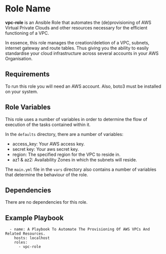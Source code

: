 Role Name
=========
**vpc-role** is an Ansible Role that automates the (de)provisioning of AWS Virtual Private Clouds and other resources necessary for the efficient functioning of a VPC.

In essence, this role manages the creation/deletion of a VPC, subnets, internet gateway and route tables. Thus giving you the ability to easily standardise your cloud infrastructure across several accounts in your AWS Organisation.


Requirements
------------

To run this role you will need an AWS account. Also, boto3 must be installed on your system.

Role Variables
--------------
This role uses a number of variables in order to determine the flow of execution of the tasks contained within it.

In the `defaults` directory, there are a number of variables:
- access_key: Your AWS access key.
- secret key: Your aws secret key.
- region: The specified region for the VPC to reside in.
- az1 & az2: Availability Zones in which the subnets will reside.

The `main.yml` file in the `vars` directory also contains a number of variables that determine the behaviour of the role. 


Dependencies
------------

There are no dependencies for this role.

Example Playbook
----------------

      - name: A Playbook To Automate The Provisioning Of AWS VPCs And Related Resources.
        hosts: localhost
        roles:
          - vpc-role



